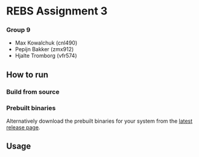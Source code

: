 # REBS Assignment 3

### Group 9
- Max Kowalchuk (cnl490)
- Pepijn Bakker (zmx912)
- Hjalte Tromborg (vfr574)

## How to run
### Build from source
### Prebuilt binaries
Alternatively download the prebuilt binaries for your system from the [latest release page](https://github.com/peppidesu/rebs-assignment-2/releases/latest).

## Usage

